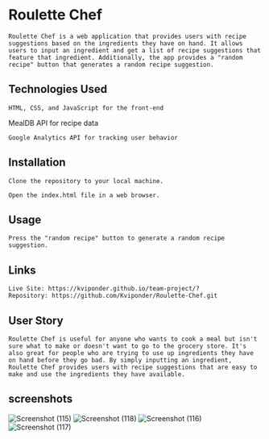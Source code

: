 # Roulette Chef

    Roulette Chef is a web application that provides users with recipe suggestions based on the ingredients they have on hand. It allows users to input an ingredient and get a list of recipe suggestions that feature that ingredient. Additionally, the app provides a "random recipe" button that generates a random recipe suggestion.

## Technologies Used

    HTML, CSS, and JavaScript for the front-end

MealDB API for recipe data

    Google Analytics API for tracking user behavior

## Installation

    Clone the repository to your local machine.

    Open the index.html file in a web browser.

## Usage

    

    Press the "random recipe" button to generate a random recipe suggestion.

## Links

    Live Site: https://kviponder.github.io/team-project/?
    Repository: https://github.com/Kviponder/Roulette-Chef.git

## User Story

    Roulette Chef is useful for anyone who wants to cook a meal but isn't sure what to make or doesn't want to go to the grocery store. It's also great for people who are trying to use up ingredients they have on hand before they go bad. By simply inputting an ingredient, Roulette Chef provides users with recipe suggestions that are easy to make and use the ingredients they have available.

## screenshots

![Screenshot (115)](https://user-images.githubusercontent.com/125221411/231032060-d9875f2f-fbc3-4683-8af6-0a219637d31b.png)
![Screenshot (118)](https://user-images.githubusercontent.com/125221411/231032081-ead5003f-a597-4398-9ad3-1c8d7a0ef68f.png)
![Screenshot (116)](https://user-images.githubusercontent.com/125221411/231032092-41498969-f729-438a-9b26-8f5fc42219a7.png)
![Screenshot (117)](https://user-images.githubusercontent.com/125221411/231032104-935c7544-c54b-4907-9d6b-c14f1822c665.png)

